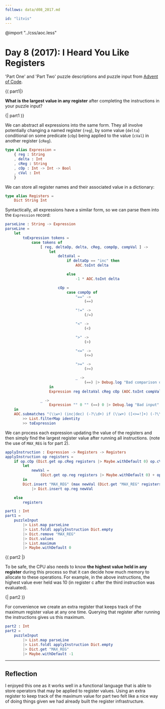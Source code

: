 ```yaml
---
follows: data/d08_2017.md

id: "litvis"
---
```


@import "../css/aoc.less"

# Day 8 (2017): I Heard You Like Registers

'Part One' and 'Part Two' puzzle descriptions and puzzle input from [Advent of Code](https://adventofcode.com/2017/day/8).

{( part1|}

**What is the largest value in any register** after completing the instructions in your puzzle input?

{| part1 )}

We can abstract all expressions into the same form. They all involve potentially changing a named register (`reg`), by some value (`delta`) conditional on some predicate (`cOp`) being applied to the value (`cVal`) in another register (`cReg`).

```elm {l}
type alias Expression =
    { reg : String
    , delta : Int
    , cReg : String
    , cOp : Int -> Int -> Bool
    , cVal : Int
    }
```

We can store all register names and their associated value in a dictionary:

```elm {l}
type alias Registers =
    Dict String Int
```

Syntactically, all expressions have a similar form, so we can parse them into the `Expression` record:

```elm {l}
parseLine : String -> Expression
parseLine =
    let
        toExpression tokens =
            case tokens of
                [ reg, deltaOp, delta, cReg, compOp, compVal ] ->
                    let
                        deltaVal =
                            if deltaOp == "inc" then
                                AOC.toInt delta

                            else
                                -1 * AOC.toInt delta

                        cOp =
                            case compOp of
                                "==" ->
                                    (==)

                                "!=" ->
                                    (/=)

                                "<" ->
                                    (<)

                                ">" ->
                                    (>)

                                "<=" ->
                                    (<=)

                                ">=" ->
                                    (>=)

                                _ ->
                                    (==) |> Debug.log "Bad comparison op"
                    in
                    Expression reg deltaVal cReg cOp (AOC.toInt compVal)

                _ ->
                    Expression "" 0 "" (==) 0 |> Debug.log "Bad input"
    in
    AOC.submatches "(\\w+) (inc|dec) (-?\\d+) if (\\w+) ([<>=!]+) (-?\\d+)"
        >> List.filterMap identity
        >> toExpression
```

We can process each expression updating the value of the registers and then simply find the largest register value after running all instructions.
(note the use of `MAX_REG` is for part 2).

```elm {l}
applyInstruction : Expression -> Registers -> Registers
applyInstruction op registers =
    if op.cOp (Dict.get op.cReg registers |> Maybe.withDefault 0) op.cVal then
        let
            newVal =
                (Dict.get op.reg registers |> Maybe.withDefault 0) + op.delta
        in
        Dict.insert "MAX_REG" (max newVal (Dict.get "MAX_REG" registers |> Maybe.withDefault 0)) registers
            |> Dict.insert op.reg newVal

    else
        registers
```

```elm {l r}
part1 : Int
part1 =
    puzzleInput
        |> List.map parseLine
        |> List.foldl applyInstruction Dict.empty
        |> Dict.remove "MAX_REG"
        |> Dict.values
        |> List.maximum
        |> Maybe.withDefault 0
```

{( part2 |}

To be safe, the CPU also needs to know **the highest value held in any register** during this process so that it can decide how much memory to allocate to these operations. For example, in the above instructions, the highest value ever held was 10 (in register c after the third instruction was evaluated).

{| part2 )}

For convenience we create an extra register that keeps track of the maximum register value at any one time. Querying that register after running the instructions gives us this maximum.

```elm {l r}
part2 : Int
part2 =
    puzzleInput
        |> List.map parseLine
        |> List.foldl applyInstruction Dict.empty
        |> Dict.get "MAX_REG"
        |> Maybe.withDefault -1
```

---

## Reflection

I enjoyed this one as it works well in a functional language that is able to store operators that may be applied to register values. Using an extra register to keep track of the maximum value for part two felt like a nice way of doing things given we had already built the register infrastructure.
